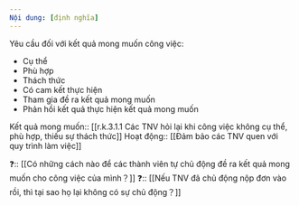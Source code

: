 ```yaml
---
Nội dung: [định nghĩa]
---
```


Yêu cầu đối với kết quả mong muốn công việc:
- Cụ thể
- Phù hợp
- Thách thức
- Có cam kết thực hiện
- Tham gia đề ra kết quả mong muốn
- Phản hồi kết quả thực hiện kết quả mong muốn

Kết quả mong muốn:: [[r.k.3.1.1 Các TNV hỏi lại khi công việc không cụ thể, phù hợp, thiếu sự thách thức]]
Hoạt động:: [[Đảm bảo các TNV quen với quy trình làm việc]]

❓:: [[Có những cách nào để các thành viên tự chủ động đề ra kết quả mong muốn cho công việc của mình？]]
❓:: [[Nếu TNV đã chủ động nộp đơn vào rồi, thì tại sao họ lại không có sự chủ động？]]